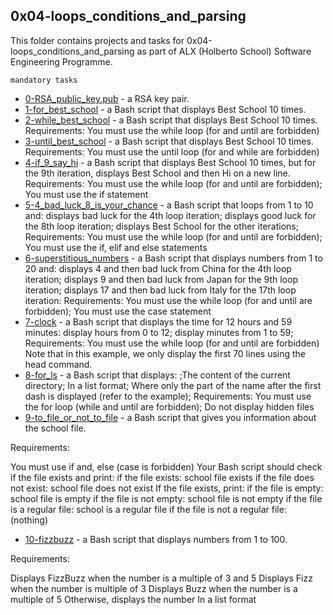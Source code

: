 ## 0x04-loops_conditions_and_parsing

This folder contains projects and tasks for 0x04-loops_conditions_and_parsing as part of ALX (Holberto School) Software Engineering Programme.

``mandatory tasks``

* [0-RSA_public_key.pub]() -  a RSA key pair.
* [1-for_best_school]() - a Bash script that displays Best School 10 times.
* [2-while_best_school]() - a Bash script that displays Best School 10 times. Requirements: You must use the while loop (for and until are forbidden)
* [3-until_best_school]() - a Bash script that displays Best School 10 times. Requirements: You must use the until loop (for and while are forbidden)
* [4-if_9_say_hi]() - a Bash script that displays Best School 10 times, but for the 9th iteration, displays Best School and then Hi on a new line. Requirements: You must use the while loop (for and until are forbidden); You must use the if statement
* [5-4_bad_luck_8_is_your_chance]() - a Bash script that loops from 1 to 10 and: displays bad luck for the 4th loop iteration; displays good luck for the 8th loop iteration; displays Best School for the other iterations; Requirements: You must use the while loop (for and until are forbidden); You must use the if, elif and else statements
* [6-superstitious_numbers]() - a Bash script that displays numbers from 1 to 20 and: displays 4 and then bad luck from China for the 4th loop iteration; displays 9 and then bad luck from Japan for the 9th loop iteration; displays 17 and then bad luck from Italy for the 17th loop iteration: Requirements: You must use the while loop (for and until are forbidden); You must use the case statement
* [7-clock]() - a Bash script that displays the time for 12 hours and 59 minutes: display hours from 0 to 12; display minutes from 1 to 59; Requirements: You must use the while loop (for and until are forbidden)
	Note that in this example, we only display the first 70 lines using the head command.
* [8-for_ls]() - a Bash script that displays:  ;The content of the current directory;  In a list format; Where only the part of the name after the first dash is displayed (refer to the example); Requirements: You must use the for loop (while and until are forbidden);  Do not display hidden files
* [9-to_file_or_not_to_file]() - a Bash script that gives you information about the school file.

Requirements:

You must use if and, else (case is forbidden)
Your Bash script should check if the file exists and print:
if the file exists: school file exists
if the file does not exist: school file does not exist
If the file exists, print:
if the file is empty: school file is empty
if the file is not empty: school file is not empty
if the file is a regular file: school is a regular file
if the file is not a regular file: (nothing)
* [10-fizzbuzz]() - a Bash script that displays numbers from 1 to 100.

Requirements:

Displays FizzBuzz when the number is a multiple of 3 and 5
Displays Fizz when the number is multiple of 3
Displays Buzz when the number is a multiple of 5
Otherwise, displays the number
In a list format
